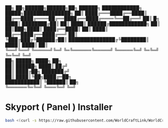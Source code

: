 
██╗    ██╗██████╗██████╗██╗    ██████╗ ████████████╗ █████╗███████████████╗
██║    ████╔═══████╔══████║    ██╔══████╔════██╔══████╔══████╔════╚══██╔══╝
██║ █╗ ████║   ████████╔██║    ██║  ████║    ██████╔████████████╗    ██║   
██║███╗████║   ████╔══████║    ██║  ████║    ██╔══████╔══████╔══╝    ██║   
╚███╔███╔╚██████╔██║  ███████████████╔╚████████║  ████║  ████║       ██║   
 ╚══╝╚══╝ ╚═════╝╚═╝  ╚═╚══════╚═════╝ ╚═════╚═╝  ╚═╚═╝  ╚═╚═╝       ╚═╝   
                    ██╗    █████╗   ████╗  ██╗                             
                    ██║    ██████╗  ████║ ██╔╝                             
                    ██║    ████╔██╗ ███████╔╝                              
                    ██║    ████║╚██╗████╔═██╗                              
                    ███████████║ ╚██████║  ██╗                             
                    ╚══════╚═╚═╝  ╚═══╚═╝  ╚═╝                             



# Skyport ( Panel ) Installer
```sh
bash <(curl -s https://raw.githubusercontent.com/WorldCraftLink/WorldCraftLink-Installer/refs/heads/main/Panel.sh)
```
